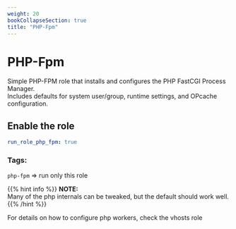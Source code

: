 ```yaml
---
weight: 20
bookCollapseSection: true
title: "PHP-Fpm"
---
```


# PHP-Fpm

Simple PHP-FPM role that installs and configures the PHP FastCGI Process Manager.  
Includes defaults for system user/group, runtime settings, and OPcache configuration.

## Enable the role
``` yaml
run_role_php_fpm: true
```

### Tags:

`php-fpm` => run only this role

{{% hint info %}}
**NOTE:**  
Many of the php internals can be tweaked, but the default should work well.
{{% /hint %}}

For details on how to configure php workers, check the vhosts role


